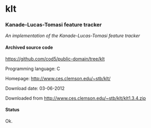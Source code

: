 # klt #

### Kanade-Lucas-Tomasi feature tracker ###

*An implementation of the Kanade-Lucas-Tomasi feature tracker*

#### Archived source code ####
https://github.com/cod5/public-domain/tree/klt

Programming language: C

Homepage: http://www.ces.clemson.edu/~stb/klt/

Download date: 03-06-2012

Downloaded from http://www.ces.clemson.edu/~stb/klt/klt1.3.4.zip

#### Status ####
Ok.

